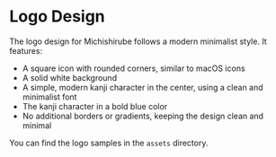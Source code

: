 # Logo Design

The logo design for Michishirube follows a modern minimalist style. It features:

- A square icon with rounded corners, similar to macOS icons
- A solid white background
- A simple, modern kanji character in the center, using a clean and minimalist font
- The kanji character in a bold blue color
- No additional borders or gradients, keeping the design clean and minimal

You can find the logo samples in the `assets` directory.

